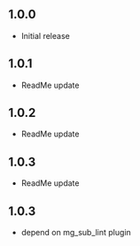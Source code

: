 ## 1.0.0

* Initial release

## 1.0.1

* ReadMe update

## 1.0.2

* ReadMe update

## 1.0.3

* ReadMe update
## 1.0.3

* depend on mg_sub_lint plugin
